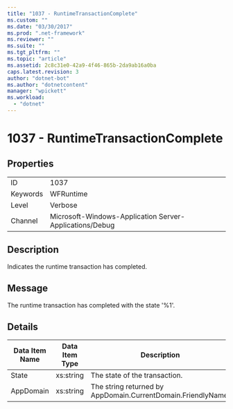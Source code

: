 ```yaml
---
title: "1037 - RuntimeTransactionComplete"
ms.custom: ""
ms.date: "03/30/2017"
ms.prod: ".net-framework"
ms.reviewer: ""
ms.suite: ""
ms.tgt_pltfrm: ""
ms.topic: "article"
ms.assetid: 2c8c31e0-42a9-4f46-865b-2da9ab16a0ba
caps.latest.revision: 3
author: "dotnet-bot"
ms.author: "dotnetcontent"
manager: "wpickett"
ms.workload: 
  - "dotnet"
---
```

# 1037 - RuntimeTransactionComplete
## Properties  

|||  
|-|-|  
|ID|1037|  
|Keywords|WFRuntime|  
|Level|Verbose|  
|Channel|Microsoft-Windows-Application Server-Applications/Debug|  

## Description  
 Indicates the runtime transaction has completed.  

## Message  
 The runtime transaction has completed with the state '%1'.  

## Details  


| Data Item Name | Data Item Type |                         Description                          |
|----------------|----------------|--------------------------------------------------------------|
|     State      |   xs:string    |                The state of the transaction.                 |
|   AppDomain    |   xs:string    | The string returned by AppDomain.CurrentDomain.FriendlyName. |

